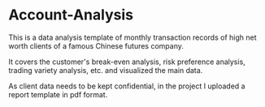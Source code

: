 # Account-Analysis

This is a data analysis template of monthly transaction records of high net worth clients of a famous Chinese futures company. 

It covers the customer's break-even analysis, risk preference analysis, trading variety analysis, etc. and visualized the main data. 

As client data needs to be kept confidential, in the project I uploaded a report template in pdf format.
